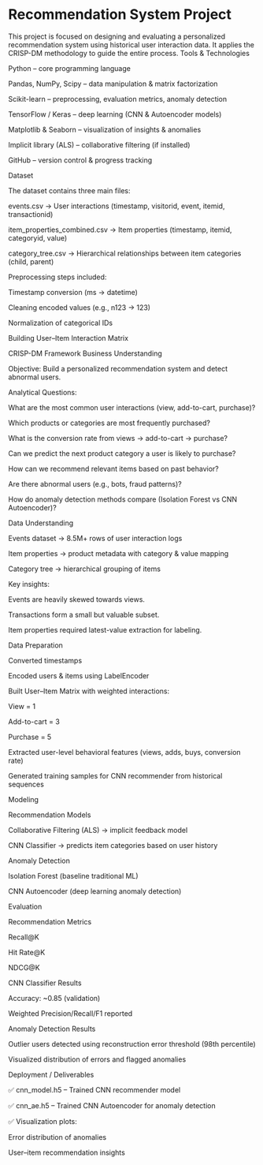 #  Recommendation System Project

This project is focused on designing and evaluating a personalized recommendation system using historical user interaction data. It applies the CRISP-DM methodology to guide the entire process.
Tools & Technologies

Python – core programming language

Pandas, NumPy, Scipy – data manipulation & matrix factorization

Scikit-learn – preprocessing, evaluation metrics, anomaly detection

TensorFlow / Keras – deep learning (CNN & Autoencoder models)

Matplotlib & Seaborn – visualization of insights & anomalies

Implicit library (ALS) – collaborative filtering (if installed)

GitHub – version control & progress tracking

Dataset

The dataset contains three main files:

events.csv → User interactions (timestamp, visitorid, event, itemid, transactionid)

item_properties_combined.csv → Item properties (timestamp, itemid, categoryid, value)

category_tree.csv → Hierarchical relationships between item categories (child, parent)

Preprocessing steps included:

Timestamp conversion (ms → datetime)

Cleaning encoded values (e.g., n123 → 123)

Normalization of categorical IDs

Building User–Item Interaction Matrix

CRISP-DM Framework
 Business Understanding

Objective: Build a personalized recommendation system and detect abnormal users.

Analytical Questions:

What are the most common user interactions (view, add-to-cart, purchase)?

Which products or categories are most frequently purchased?

What is the conversion rate from views → add-to-cart → purchase?

Can we predict the next product category a user is likely to purchase?

How can we recommend relevant items based on past behavior?

Are there abnormal users (e.g., bots, fraud patterns)?

How do anomaly detection methods compare (Isolation Forest vs CNN Autoencoder)?

 Data Understanding

Events dataset → 8.5M+ rows of user interaction logs

Item properties → product metadata with category & value mapping

Category tree → hierarchical grouping of items

Key insights:

Events are heavily skewed towards views.

Transactions form a small but valuable subset.

Item properties required latest-value extraction for labeling.

Data Preparation

Converted timestamps

Encoded users & items using LabelEncoder

Built User–Item Matrix with weighted interactions:

View = 1

Add-to-cart = 3

Purchase = 5

Extracted user-level behavioral features (views, adds, buys, conversion rate)

Generated training samples for CNN recommender from historical sequences

 Modeling

Recommendation Models

Collaborative Filtering (ALS) → implicit feedback model

CNN Classifier → predicts item categories based on user history

Anomaly Detection

Isolation Forest (baseline traditional ML)

CNN Autoencoder (deep learning anomaly detection)

 Evaluation

Recommendation Metrics

Recall@K

Hit Rate@K

NDCG@K

CNN Classifier Results

Accuracy: ~0.85 (validation)

Weighted Precision/Recall/F1 reported

Anomaly Detection Results

Outlier users detected using reconstruction error threshold (98th percentile)

Visualized distribution of errors and flagged anomalies

 Deployment / Deliverables

✅ cnn_model.h5 – Trained CNN recommender model

✅ cnn_ae.h5 – Trained CNN Autoencoder for anomaly detection

✅ Visualization plots:

Error distribution of anomalies

User–item recommendation insights
